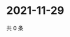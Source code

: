 # 2021-11-29

共 0 条

<!-- BEGIN WEIBO -->
<!-- 最后更新时间 Mon Nov 29 2021 06:08:22 GMT+0800 (China Standard Time) -->

<!-- END WEIBO -->
